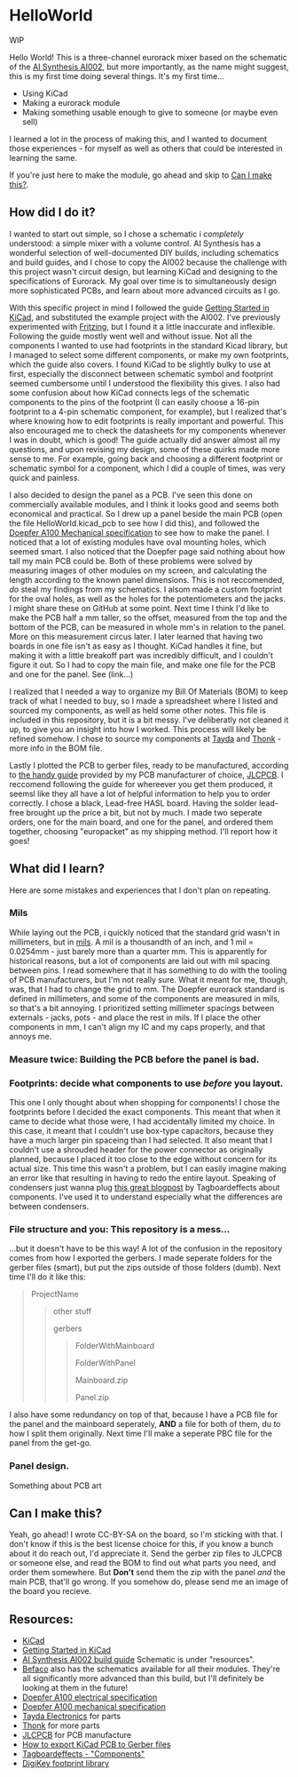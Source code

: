 # HelloWorld

WIP

Hello World! This is a three-channel eurorack mixer based on the schematic of the [AI Synthesis AI002](http://aisynthesis.com/ai002-diy-eurorack-mixer-module-build/), but more importantly, as the name might suggest, this is my first time doing several things. It's my first time...
 - Using KiCad
 - Making a eurorack module
 - Making something usable enough to give to someone (or maybe even sell)
 
I learned a lot in the process of making this, and I wanted to document those experiences - for myself as well as others that could be interested in learning the same. 

If you're just here to make the module, go ahead and skip to [Can I make this?](https://github.com/FlipTheEgg/eurorack/tree/master/HelloWorld#can-i-make-this).
 
 ## How did I  do it?

I wanted to start out simple, so I chose a schematic i *completely* understood: a simple mixer with a volume control. AI Synthesis has a wonderful selection of well-documented DIY builds, including schematics and build guides, and I chose to copy the AI002 because the challenge with this project wasn't circuit design, but learning KiCad and designing to the specifications of Eurorack. My goal over time is to simultaneously design more sophisticated PCBs, and learn about more advanced circuits as I go.

With this specific project in mind I followed the guide [Getting Started in KiCad](https://docs.kicad-pcb.org/5.1/en/getting_started_in_kicad/getting_started_in_kicad.html), and substituted the example project with the AI002. I've previously experimented with [Fritzing](https://fritzing.org/), but I found it a little inaccurate and inflexible. Following the guide mostly went well and without issue. Not all the components I wanted to use had footprints in the standard Kicad library, but I managed to select some different components, or make my own footprints, which the guide also covers. I found KiCad to be slightly bulky to use at first, especially the disconnect between schematic symbol and footprint seemed cumbersome until I understood the flexibility this gives. I also had some confusion about how KiCad connects legs of the schematic components to the pins of the footprint (I can easily choose a 16-pin footprint to a 4-pin schematic component, for example), but  I realized that's where knowing how to edit footprints is really important and powerful. This also encouraged me to check the datasheets for my components whenever I was in doubt, which is good! The guide actually did answer almost all my questions, and upon revising my design, some of these quirks made more sense to me. For example, going back and choosing a different footprint or schematic symbol for a component, which I did a couple of times, was very quick and painless.

I also decided to design the panel as a PCB. I've seen this done on commercially available modules, and I think it looks good and seems both economical and practical. So I drew up a panel beside the main PCB (open the file HelloWorld.kicad_pcb to see how I did this), and followed the [Doepfer A100 Mechanical specification](http://www.doepfer.de/a100_man/a100m_e.htm) to see how to make the panel. I noticed that a lot of existing modules have oval mounting holes, which seemed smart. I also noticed that the Doepfer page said nothing about how tall my main PCB could be. Both of these problems were solved by measuring images of other modules on my screen, and calculating the length according to the known panel dimensions. This is not reccomended, *do* steal my findings from my schematics. I alsom made a custom footprint for the oval holes, as well as the holes for the potentiometers and the jacks. I might share these on GitHub at some point. Next time I think I'd like to make the PCB half a mm taller, so the offset, measured from the top and the bottom of the PCB, can be measured in whole mm's in relation to the panel. More on this measurement circus later. I later learned that having two boards in one file isn't as easy as I thought. KiCad handles it fine, but making it with a little breakoff part was incredibly difficult, and I couldn't figure it out. So I had to copy the main file, and make one file for the PCB and one for the panel. See (link...)

I realized that I needed a way to organize my Bill Of Materials (BOM) to keep track of what I needed to buy, so I made a spreadsheet where I listed and sourced my components, as well as held some other notes. This file is included in this repository, but it is a bit messy. I've deliberatly not cleaned it up, to give you an insight into how I worked. This process will likely be refined somehow. I chose to source my components at [Tayda](https://www.taydaelectronics.com/) and [Thonk](https://www.thonk.co.uk/) - more info in the BOM file.

Lastly I plotted the PCB to gerber files, ready to be manufactured, according to [the handy guide](https://support.jlcpcb.com/article/44-how-to-export-kicad-pcb-to-gerber-files) provided by my PCB manufacturer of choice, [JLCPCB](https://jlcpcb.com/). I reccomend following the guide for whereever you get them produced, it seemsl like they all have a lot of helpful information to help you to order correctly. I chose a black, Lead-free HASL board. Having the solder lead-free brought up the price a bit, but not by much. I made two seperate orders, one for the main board, and one for the panel, and ordered them together, choosing "europacket" as my shipping method. I'll report how it goes!

## What did I learn?
Here are some mistakes and experiences that I don't plan on repeating.
### Mils
While laying out the PCB, i quickly noticed that the standard grid wasn't in millimeters, but in [mils](https://en.wikipedia.org/wiki/Thousandth_of_an_inch). A mil is a thousandth of an inch, and 1 mil = 0.0254mm - just barely more than a quarter mm. This is apparently for historical reasons, but a lot of components are laid out with mil spacing between pins. I read somewhere that it has something to do with the tooling of PCB manufacturers, but I'm not really sure. What it meant for me, though, was, that I had to change the grid to mm. The Doepfer eurorack standard is defined in millimeters, and some of the components are measured in mils, so that's a bit annoying. I prioritized  setting millimeter spacings between externals - jacks, pots - and place the rest in mils. If I place the other components in mm, I can't align my IC and my caps properly, and that annoys me.

### Measure twice: Building the PCB before the panel is bad.
### Footprints: decide what components to use *before* you layout.
This one I only thought about when shopping for components! I chose the footprints before I decided the exact components. This meant that when it came to decide what those were, I had accidentally limited my choice. In this case, it meant that I couldn't use box-type capacitors, because they have a much larger pin spaceing than I had selected. It also meant that I couldn't use a shrouded header for the power connector as originally planned, because I placed it too close to the edge without concern for its actual size. This time this wasn't a problem, but I can easily imagine making an error like that resulting in having to redo the entire layout. Speaking of condensers just wanna plug [this great blogpost](http://tagboardeffects.blogspot.com/p/components.html) by Tagboardeffects about components. I've used it to understand especially what the differences are between condensers.

### File structure and you: This repository is a mess...
...but it doesn't have to be this way! 
A lot of the confusion in the repository comes from how I exported the gerbers. I made seperate folders for the gerber files (smart), but put the zips outside of those folders (dumb). Next time I'll do it like this:

> ProjectName
>> other stuff
>>
>> gerbers
>>> FolderWithMainboard
>>>
>>> FolderWithPanel
>>>
>>> Mainboard.zip
>>>
>>> Panel.zip

I also have some redundancy on top of that, because I have a PCB file for the panel and the mainboard seperately, **AND** a file for both of them, du to how I split them originally. Next time I'll make a seperate PBC file for the panel from the get-go.

### Panel design.

Something about PCB art

## Can I make this?
Yeah, go ahead! I wrote CC-BY-SA on the board, so I'm sticking with that. I don't know if this is the best license choice for this, if you know a bunch about it do reach out, I'd appreciate it. Send the gerber zip files to JLCPCB or someone else, and read the BOM to find out what parts you need, and order them somewhere. But **Don't** send them the zip with the panel *and* the main PCB, that'll go wrong. If you somehow do, please send me an image of the board you recieve.

## Resources: 
 - [KiCad](https://kicad-pcb.org/)
 - [Getting Started in KiCad](https://docs.kicad-pcb.org/5.1/en/getting_started_in_kicad/getting_started_in_kicad.html)
 - [AI Synthesis AI002 build guide](http://aisynthesis.com/ai002-diy-eurorack-mixer-module-build/) Schematic is under "resources".
 - [Befaco](https://www.befaco.org/) also has the schematics available for all their modules. They're all significantly more advanced than this build, but I'll definitely be looking at them in the future!
 - [Doepfer A100 electrical specification](http://www.doepfer.de/a100_man/a100t_e.htm)
 - [Doepfer A100 mechanical specification](http://www.doepfer.de/a100_man/a100m_e.htm)
 - [Tayda Electronics](https://www.taydaelectronics.com/) for parts
 - [Thonk](https://thonk.co.uk/) for more parts
 - [JLCPCB](https://jlcpcb.com/) for PCB manufacture
 - [How to export KiCad PCB to Gerber files](https://support.jlcpcb.com/article/44-how-to-export-kicad-pcb-to-gerber-files)
 - [Tagboardeffects - "Components"](http://tagboardeffects.blogspot.com/p/components.html)
 - [DigiKey footprint library](https://www.digikey.com/en/resources/design-tools/kicad)
